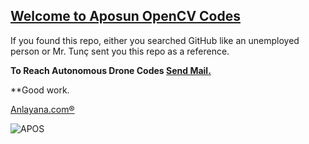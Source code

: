 ## **[Welcome to Aposun OpenCV Codes](https://texa.anlayana.com)**

If you found this repo, either you searched GitHub like an unemployed person or Mr. Tunç sent you this repo as a reference.

**To Reach Autonomous Drone Codes [Send Mail.](mailto:tambasabdullah@gmail.com)**

**Good work.


[Anlayana.com®](https://anlayana.com)

![APOS](.sky.jpeg "Helelele")

